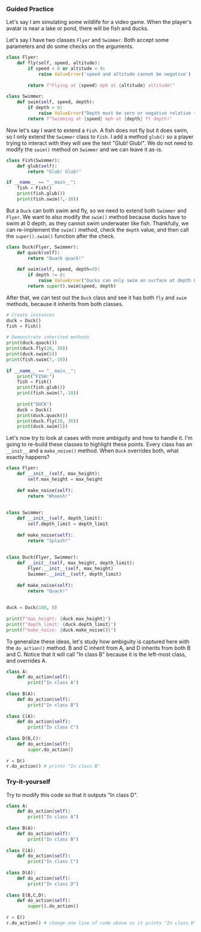 ### Guided Practice 

Let's say I am simulating some wildlife for a video game. When the player's avatar is near a lake or pond, there will be fish and ducks. 

Let's say I have two classes `Flyer` and `Swimmer`. Both accept some parameters and do some checks on the arguments. 

```python
class Flyer:  
    def fly(self, speed, altitude):  
        if speed < 0 or altitude < 0:  
            raise ValueError('speed and altitude cannot be negative')  
  
        return f"Flying at {speed} mph at {altitude} altitude!"  
    
class Swimmer:  
    def swim(self, speed, depth):  
        if depth > 0:  
            raise ValueError("Depth must be zero or negative relative to surface.")  
        return f"Swimming at {speed} mph at {depth} ft depth!"
```

Now let's say I want to extend a `Fish`. A fish does not fly but it does swim, so I only extend the `Swimmer` class to `Fish`. I add a method `glub()` so a player trying to interact with they will see the text "Glub! Glub!".  We do not need to modify the `swim()` method on `Swimmer` and we can leave it as-is. 

```python
class Fish(Swimmer):  
    def glub(self):  
        return "Glub! Glub!"

if __name__ == "__main__":    
	fish = Fish() 
    print(fish.glub())  
    print(fish.swim(7,-10))
```

But a `Duck` can both swim and fly, so we need to extend both `Swimmer` and `Flyer`.  We want to also modify the `swim()` method because ducks have to swim at 0 depth, as they cannot swim underwater like fish. Thankfully, we can re-implement the `swim()` method, check the `depth` value, and then call the `super().swim()` function after the check. 

```python
class Duck(Flyer, Swimmer):  
    def quack(self):  
        return "Quack quack!"  
  
    def swim(self, speed, depth=0):  
        if depth != 0:  
            raise ValueError("Ducks can only swim on surface at depth 0.")  
        return super().swim(speed, depth)
```

After that, we can test out the `Duck` class and see it has both `fly` and `swim` methods, because it inherits from both classes. 

```python
# Create instances  
duck = Duck()  
fish = Fish()  
  
# Demonstrate inherited methods  
print(duck.quack())  
print(duck.fly(20, 30))  
print(duck.swim(5))  
print(fish.swim(7,-10))  
  
if __name__ == "__main__":  
	print("FISH:")  
	fish = Fish()  
	print(fish.glub())  
	print(fish.swim(7,-10))  
	  
	print("DUCK")  
	duck = Duck()  
	print(duck.quack())  
	print(duck.fly(20, 30))  
	print(duck.swim(5))
```

Let's now try to look at cases with more ambiguity and how to handle it. I'm going to re-build these classes to highlight these points. Every class has an `__init__` and a `make_noise()` method. When `Duck` overrides both, what exactly happens? 

```python
class Flyer:  
    def __init__(self, max_height):  
        self.max_height = max_height  
  
    def make_noise(self):  
        return "Whoosh!"  
  
  
class Swimmer:  
    def __init__(self, depth_limit):  
        self.depth_limit = depth_limit  
  
    def make_noise(self):  
        return "Splash!"  
  
  
class Duck(Flyer, Swimmer):  
    def __init__(self, max_height, depth_limit):  
        Flyer.__init__(self, max_height)  
        Swimmer.__init__(self, depth_limit)  
  
    def make_noise(self):  
        return "Quack!"  
  
  
duck = Duck(100, 0)  
  
print(f"max_height: {duck.max_height}")  
print(f"depth_limit: {duck.depth_limit}")  
print(f"make_noise: {duck.make_noise()}")
```

To generalize these ideas, let's study how ambiguity is captured here with the `do_action()` method. B and C inherit from A, and D inherits from both B and C. Notice that it will call "In class B" because it is the left-most class, and overrides A. 


```python
class A:  
    def do_action(self):  
        print("In class A")  
  
class B(A):  
    def do_action(self):  
        print("In class B")  
  
class C(A):  
    def do_action(self):  
        print("In class C")  
  
class D(B,C):  
    def do_action(self):
	    super.do_action()
  
r = D()  
r.do_action() # prints "In class B"
```

### Try-it-yourself

Try to modify this code so that it outputs "In class D". 

```python
class A:  
    def do_action(self):  
        print("In class A")  
  
class B(A):  
    def do_action(self):  
        print("In class B")  
  
class C(A):  
    def do_action(self):  
        print("In class C")  
  
class D(A):  
    def do_action(self):  
        print("In class D")  
  
class E(B,C,D):  
    def do_action(self):  
        super().do_action()  
  
r = E()  
r.do_action() # change one line of code above so it prints "In class D"
```